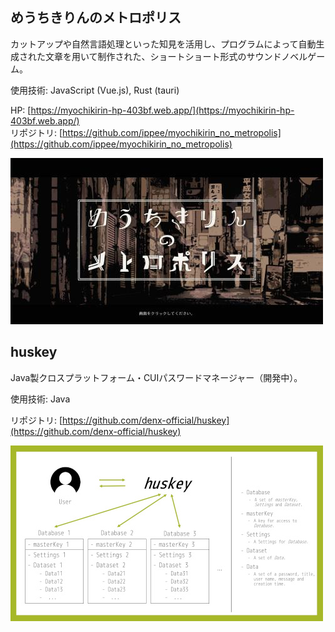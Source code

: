 ## めうちきりんのメトロポリス

カットアップや自然言語処理といった知見を活用し、プログラムによって自動生成された文章を用いて制作された、ショートショート形式のサウンドノベルゲーム。

使用技術: JavaScript (Vue.js), Rust (tauri)

HP: [https://myochikirin-hp-403bf.web.app/](https://myochikirin-hp-403bf.web.app/)  
リポジトリ: [https://github.com/ippee/myochikirin_no_metropolis](https://github.com/ippee/myochikirin_no_metropolis)

![myochikirin](assets/myochikirin.jpg)

## huskey

Java製クロスプラットフォーム・CUIパスワードマネージャー（開発中）。

使用技術: Java

リポジトリ: [https://github.com/denx-official/huskey](https://github.com/denx-official/huskey)

![huskey](assets/huskey.jpg)
